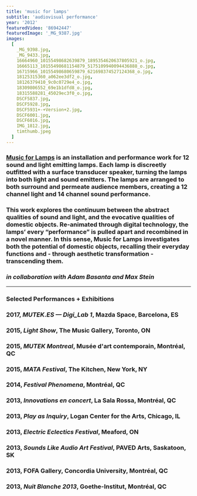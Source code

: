 ```yaml
---
title: 'music for lamps'
subtitle: 'audiovisual performance'
year: '2012'
featuredVideo: '86942447'
featuredImage: '_MG_9387.jpg'
images:
  [
    _MG_9398.jpg,
    _MG_9433.jpg,
    16664960_10155498682639879_1895354620637805921_o.jpg,
    16665113_10155498681154879_5175109940094436888_o.jpg,
    16715966_10155498680659879_621698374527124368_o.jpg,
    18125315360_a062ee3df2_o.jpg,
    18126379410_9c0c0729e4_o.jpg,
    18309806552_69e1b1dfd8_o.jpg,
    18315588281_45029ec3f0_o.jpg,
    DSCF5837.jpg,
    DSCF5928.jpg,
    DSCF5931+-+Version+2.jpg,
    DSCF6001.jpg,
    DSCF6016.jpg,
    IMG_1812.jpg,
    timthumb.jpeg
  ]
---
```


### [Music for Lamps](https://www.musicforlamps.com) is an installation and performance work for 12 sound and light emitting lamps. Each lamp is discreetly outfitted with a surface transducer speaker, turning the lamps into both light and sound emitters. The lamps are arranged to both surround and permeate audience members, creating a 12 channel light and 14 channel sound performance.

### This work explores the continuum between the abstract qualities of sound and light, and the evocative qualities of domestic objects. Re-animated through digital technology, the lamps’ every “performance” is pulled apart and recombined in a novel manner. In this sense, Music for Lamps investigates both the potential of domestic objects, recalling their everyday functions and - through aesthetic transformation - transcending them.

### _in collaboration with Adam Basanta and Max Stein_

---

### **Selected Performances + Exhibitions**

### 2017, _MUTEK.ES — Digi_Lab 1_, Mazda Space, Barcelona, ES

### 2015, _Light Show_, The Music Gallery, Toronto, ON

### 2015, _MUTEK Montreal_, Musée d'art contemporain, Montréal, QC

### 2015, _MATA Festival_, The Kitchen, New York, NY

### 2014, _Festival Phenomena_, Montréal, QC

### 2013, _Innovations en concert_, La Sala Rossa, Montréal, QC

### 2013, _Play as Inquiry_, Logan Center for the Arts, Chicago, IL

### 2013, _Electric Eclectics Festival_, Meaford, ON

### 2013, _Sounds Like Audio Art Festival_, PAVED Arts, Saskatoon, SK

### 2013, FOFA Gallery, Concordia University, Montréal, QC

### 2013, _Nuit Blanche 2013_, Goethe-Institut, Montréal, QC
